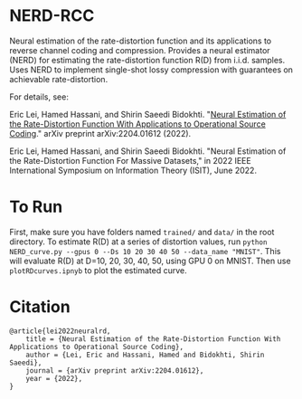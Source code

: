 # NERD-RCC
Neural estimation of the rate-distortion function and its applications to reverse channel coding and compression. Provides a neural estimator (NERD) for estimating the rate-distortion function R(D) from i.i.d. samples. Uses NERD to implement single-shot lossy compression with guarantees on achievable rate-distortion.

For details, see:

Eric Lei, Hamed Hassani, and Shirin Saeedi Bidokhti. "[Neural Estimation of the Rate-Distortion Function With Applications to Operational Source Coding](https://arxiv.org/pdf/2204.01612.pdf)." arXiv preprint arXiv:2204.01612 (2022).

Eric Lei, Hamed Hassani, and Shirin Saeedi Bidokhti. "Neural Estimation of the Rate-Distortion Function For Massive Datasets," in 2022 IEEE International Symposium on Information Theory (ISIT), June 2022.

# To Run
First, make sure you have folders named `trained/` and `data/` in the root directory. To estimate R(D) at a series of distortion values, run `python NERD_curve.py --gpus 0 --Ds 10 20 30 40 50 --data_name "MNIST"`. This will evaluate R(D) at D=10, 20, 30, 40, 50, using GPU 0 on MNIST. Then use `plotRDcurves.ipnyb` to plot the estimated curve.

# Citation

    @article{lei2022neuralrd,
        title = {Neural Estimation of the Rate-Distortion Function With Applications to Operational Source Coding},
        author = {Lei, Eric and Hassani, Hamed and Bidokhti, Shirin Saeedi},
        journal = {arXiv preprint arXiv:2204.01612},
        year = {2022},
    }


